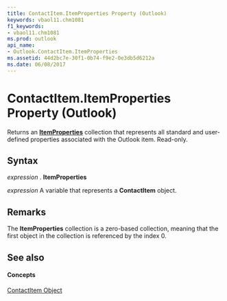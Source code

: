 ```yaml
---
title: ContactItem.ItemProperties Property (Outlook)
keywords: vbaol11.chm1081
f1_keywords:
- vbaol11.chm1081
ms.prod: outlook
api_name:
- Outlook.ContactItem.ItemProperties
ms.assetid: 44d2bc7e-30f1-0b74-f9e2-0e3db5d6212a
ms.date: 06/08/2017
---
```



# ContactItem.ItemProperties Property (Outlook)

Returns an **[ItemProperties](itemproperties-object-outlook.md)** collection that represents all standard and user-defined properties associated with the Outlook item. Read-only.


## Syntax

 _expression_ . **ItemProperties**

 _expression_ A variable that represents a **ContactItem** object.


## Remarks

The **ItemProperties** collection is a zero-based collection, meaning that the first object in the collection is referenced by the index 0.


## See also


#### Concepts


[ContactItem Object](contactitem-object-outlook.md)

